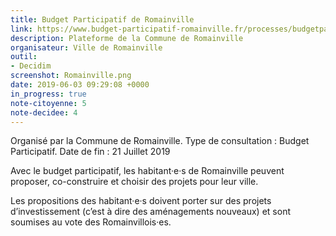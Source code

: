 ```yaml
---
title: Budget Participatif de Romainville
link: https://www.budget-participatif-romainville.fr/processes/budgetparticipatif2019
description: Plateforme de la Commune de Romainville
organisateur: Ville de Romainville
outil: 
- Decidim
screenshot: Romainville.png
date: 2019-06-03 09:29:08 +0000
in_progress: true
note-citoyenne: 5
note-decidee: 4
---
```


Organisé par la Commune de Romainville. 
Type de consultation : Budget Participatif.
Date de fin : 21 Juillet 2019 

Avec le budget participatif, les habitant·e·s de Romainville peuvent proposer, co-construire et choisir des projets pour leur ville.

Les propositions des habitant·e·s doivent porter sur des projets d’investissement (c’est à dire des aménagements nouveaux) et sont soumises au vote des Romainvillois·es.
